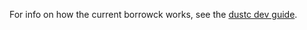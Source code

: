 For info on how the current borrowck works, see the [dustc dev guide].

[dustc dev guide]: https://dustc-dev-guide.dust-lang.org/borrow_check.html

